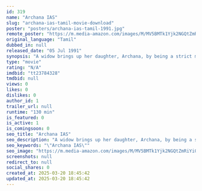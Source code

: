 ```yaml
---
id: 319
name: "Archana IAS"
slug: "archana-ias-tamil-movie-download"
poster: "posters/archana-ias-tamil-1991.jpg"
remote_poster: "https://m.media-amazon.com/images/M/MV5BMTk1Yjk2NGQtZmRiYi00OTliLTgxNTgtMTlhODg1OWRhMGNhXkEyXkFqcGdeQXVyMTUzODc5OTUz._V1_SX300.jpg"
original_language: "Tamil"
dubbed_in: null
released_date: "05 Jul 1991"
synopsis: "A widow brings up her daughter, Archana, by being a strict mother. The girl succeeds in passing the IAS exams and becomes a collector to take revenge on the man who cheated her mother."
type: "movie"
rating: "N/A"
imdbid: "tt23784328"
tmdbid: null
views: 0
likes: 0
dislikes: 0
author_id: 1
trailer_url: null
runtime: "130 min"
is_featured: 0
is_active: 1
is_comingsoon: 0
seo_title: "Archana IAS"
seo_description: "A widow brings up her daughter, Archana, by being a strict mother. The girl succeeds in passing the IAS exams and becomes a collector to take revenge on the man who cheated her mother."
seo_keywords: "\"Archana IAS\""
seo_image: "https://m.media-amazon.com/images/M/MV5BMTk1Yjk2NGQtZmRiYi00OTliLTgxNTgtMTlhODg1OWRhMGNhXkEyXkFqcGdeQXVyMTUzODc5OTUz._V1_SX300.jpg"
screenshots: null
redirect_to: null
social_shares: 0
created_at: 2025-03-20 18:45:42
updated_at: 2025-03-20 18:45:42
---
```


